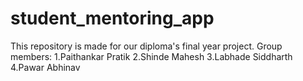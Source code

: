 # student_mentoring_app
This repository is made for our diploma's final year project.
Group members:
1.Paithankar Pratik
2.Shinde Mahesh
3.Labhade Siddharth
4.Pawar Abhinav
